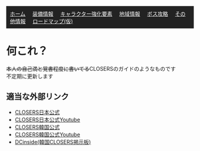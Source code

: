 <nav style="background: #222; padding: 10px;">
  <a href="./index.md" style="color: white; margin-right: 15px;">ホーム</a>
  <a href="data/equip.md" style="color: white; margin-right: 15px">装備情報</a>
  <a href="data/characters.md" style="color: white; margin-right: 15px;">キャラクター強化要素</a>
  <a href="data/map.md" style="color: white; margin-right: 15px;">地域情報</a>
  <a href="data/Boss.md" style="color: white; margin-right: 15px">ボス攻略</a>
  <a href="data/other.md" style="color: white; margin-right: 15px">その他情報</a>
  <a href="data/KR.md" style="color: white; margin-right: 15px">ロードマップ(仮)</a>
</nav>

# 何これ？

<s>本人の自己満と覚書程度に書いてる</s>CLOSERSのガイドのようなものです  
不定期に更新します

## 適当な外部リンク

- [CLOSERS日本公式](https://closers.naddicjapan.com/)
- [CLOSERS日本公式Youtube](https://www.youtube.com/@closers_jp)
- [CLOSERS韓国公式](https://www.naddic.co.kr/ko/cls/index)
- [CLOSERS韓国公式Youtube](https://www.youtube.com/@Closers_kr)
- [DCinside(韓国CLOSERS掲示板)](https://gall.dcinside.com/mgallery/board/lists/?id=closers_union)
